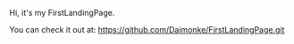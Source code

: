 Hi, it's my FirstLandingPage.

You can check it out at:
https://github.com/Daimonke/FirstLandingPage.git
